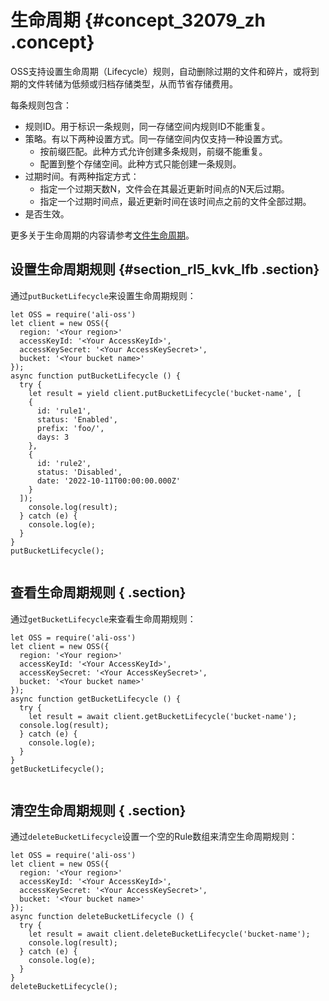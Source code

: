 # 生命周期 {#concept_32079_zh .concept}

OSS支持设置生命周期（Lifecycle）规则，自动删除过期的文件和碎片，或将到期的文件转储为低频或归档存储类型，从而节省存储费用。

每条规则包含：

-   规则ID。用于标识一条规则，同一存储空间内规则ID不能重复。
-   策略。有以下两种设置方式。同一存储空间内仅支持一种设置方式。
    -   按前缀匹配。此种方式允许创建多条规则，前缀不能重复。
    -   配置到整个存储空间。此种方式只能创建一条规则。
-   过期时间。有两种指定方式：
    -   指定一个过期天数N，文件会在其最近更新时间点的N天后过期。
    -   指定一个过期时间点，最近更新时间在该时间点之前的文件全部过期。
-   是否生效。

更多关于生命周期的内容请参考[文件生命周期](../../../../cn.zh-CN/开发指南/管理文件/管理文件生命周期.md#)。

## 设置生命周期规则 {#section_rl5_kvk_lfb .section}

通过`putBucketLifecycle`来设置生命周期规则：

```language-js
let OSS = require('ali-oss')
let client = new OSS({
  region: '<Your region>'
  accessKeyId: '<Your AccessKeyId>',
  accessKeySecret: '<Your AccessKeySecret>',
  bucket: '<Your bucket name>'
});
async function putBucketLifecycle () {
  try {
    let result = yield client.putBucketLifecycle('bucket-name', [
    {
      id: 'rule1',
      status: 'Enabled',
      prefix: 'foo/',
      days: 3
    },
    {
      id: 'rule2',
      status: 'Disabled',
      date: '2022-10-11T00:00:00.000Z'
    }
  ]);
    console.log(result);
  } catch (e) {
    console.log(e);
  }
}
putBucketLifecycle();
			
```

## 查看生命周期规则 { .section}

通过`getBucketLifecycle`来查看生命周期规则：

```language-js
let OSS = require('ali-oss')
let client = new OSS({
  region: '<Your region>'
  accessKeyId: '<Your AccessKeyId>',
  accessKeySecret: '<Your AccessKeySecret>',
  bucket: '<Your bucket name>'
});
async function getBucketLifecycle () {
  try {
    let result = await client.getBucketLifecycle('bucket-name');
  console.log(result);
  } catch (e) {
    console.log(e);
  }
}
getBucketLifecycle();
			
```

## 清空生命周期规则 { .section}

通过`deleteBucketLifecycle`设置一个空的Rule数组来清空生命周期规则：

```language-js
let OSS = require('ali-oss')
let client = new OSS({
  region: '<Your region>'
  accessKeyId: '<Your AccessKeyId>',
  accessKeySecret: '<Your AccessKeySecret>',
  bucket: '<Your bucket name>'
});
async function deleteBucketLifecycle () {
  try {
    let result = await client.deleteBucketLifecycle('bucket-name');
    console.log(result);
  } catch (e) {
    console.log(e);
  }
}
deleteBucketLifecycle();
			
```

